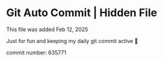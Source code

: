 # Git Auto Commit | Hidden File

This file was added Feb 12, 2025

Just for fun and keeping my daily git commit active 🤪

commit number: 635771
